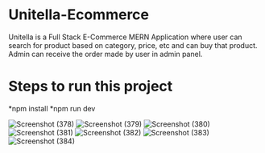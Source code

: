# Unitella-Ecommerce
Unitella is a Full Stack E-Commerce MERN Application where user can search for product based on category, price, etc and can buy that product. Admin can receive the order made by user in admin panel.

# Steps to run this project
 *npm install
 *npm run dev

![Screenshot (378)](https://github.com/arman189/Unitella-Ecommerce/assets/70680425/ac29ca45-8dc3-4dc9-951e-2094a90f3823)
![Screenshot (379)](https://github.com/arman189/Unitella-Ecommerce/assets/70680425/e4856eaf-c5ea-4e18-93eb-118467b0bb17)
![Screenshot (380)](https://github.com/arman189/Unitella-Ecommerce/assets/70680425/d3b82b4d-0569-461e-b68d-a1f26dcd7490)
![Screenshot (381)](https://github.com/arman189/Unitella-Ecommerce/assets/70680425/3497ce31-4c60-4d21-bfe7-8e0b51ced593)
![Screenshot (382)](https://github.com/arman189/Unitella-Ecommerce/assets/70680425/38cbcaf9-c95f-4672-8014-9aacbc18a583)
![Screenshot (383)](https://github.com/arman189/Unitella-Ecommerce/assets/70680425/c8a16cd4-ca23-4ee6-9a01-ad6f7bf80267)
![Screenshot (384)](https://github.com/arman189/Unitella-Ecommerce/assets/70680425/32950825-7727-481b-93ba-5615fd3138f5)
